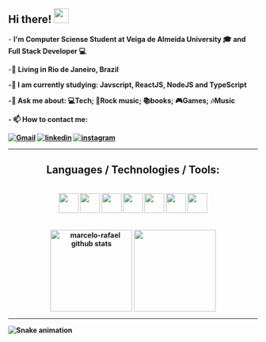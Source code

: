 <h2>
  Hi there! <img src="https://raw.githubusercontent.com/kaueMarques/kaueMarques/master/hi.gif" width="30px">
</h2>

<p>
  - <b>I'm Computer Sciense Student at Veiga de Almeida University 🎓 and Full Stack Developer 💻</b> 
</p> 

<p>
  -📌 <b>Living in <b>Rio de Janeiro, Brazil</b> 
</p>

<p>
  -🌱 <b>I am currently studying:  Javscript, ReactJS, NodeJS and TypeScript</b>
</p>

<p>
  -💬 <b>Ask me about: 💻Tech; 🎸Rock music; 📚books; 🎮Games; 🎶Music
</p>
   - 📫 How to contact me:
   
   <p> </p>


[![Gmail](https://img.shields.io/badge/Gmail-D14836?style=for-the-badge&logo=gmail&logoColor=white)](mailto:victor.antonino12@gmail.com)
[![linkedin](https://img.shields.io/badge/linkedin-0A66C2?style=for-the-badge&logo=linkedin&logoColor=white)](https://www.linkedin.com/in/victor-antonino-085175210/) 
[![instagram](https://img.shields.io/badge/Instagram-E4405F?style=for-the-badge&logo=instagram&logoColor=white)](https://www.instagram.com/victor_antonino__/)

---
<h2 align="center">Languages / Technologies / Tools:</h2>
  </br>
  <div align="center">
    <img src="https://img.shields.io/badge/C%2B%2B-00599C?style=for-the-badge&logo=c%2B%2B&logoColor=white" height="40">
    <img src="https://img.shields.io/badge/HTML5-E34F26?style=for-the-badge&logo=html5&logoColor=white" height="40">
    <img src="https://img.shields.io/badge/CSS3-1572B6?style=for-the-badge&logo=css3&logoColor=white" height="40">
    <img src="https://img.shields.io/badge/JavaScript-323330?style=for-the-badge&logo=javascript&logoColor=F7DF1E" height="40">
    <img src="https://img.shields.io/badge/TypeScript-007ACC?style=for-the-badge&logo=typescript&logoColor=white" height="40">
    <img src="https://img.shields.io/badge/Node.js-339933?style=for-the-badge&logo=nodedotjs&logoColor=white" height="40">
    <img src="https://img.shields.io/badge/VSCode-0078D4?style=for-the-badge&logo=visual%20studio%20code&logoColor=white" height="40">
  </div>
  </br>
  
   <p align="center">
     <img 
       align="center" 
       height="165"
       src="https://github-readme-stats.vercel.app/api?username=Anttonino&show_icons=true&include_all_commits=true&theme=tokyonight" alt="marcelo-rafael github stats" 
     />
     <img 
       align="center" 
       height="165"
       src="https://github-readme-stats.vercel.app/api/top-langs/?username=Anttonino&layout=compact&theme=tokyonight" 
     />
  </p>

---

![Snake animation](https://github.com/devemdobro/devemdobro/blob/output/github-contribution-grid-snake.svg)

